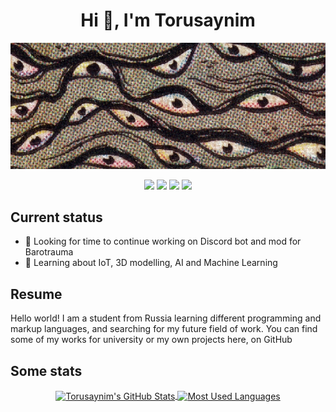 <h1 align="center">Hi 👋, I'm Torusaynim</h1>

<p align="center"><img src="assets/images/banner.jpg"></p>

<p align="center">
<img src="https://img.shields.io/badge/hp-laptop-0096D6?style=for-the-badge&logo=hp&logoColor=white" />
<img src="https://img.shields.io/badge/Windows-0078D6?style=for-the-badge&logo=windows&logoColor=white" />
<img src="https://img.shields.io/badge/Intel-Core_i5_10300H-0071C5?style=for-the-badge&logo=intel&logoColor=white" />
<img src="https://img.shields.io/badge/NVIDIA-GTX1660_Ti-76B900?style=for-the-badge&logo=nvidia&logoColor=white" />
</p>

## Current status

- 🔭 Looking for time to continue working on Discord bot and mod for Barotrauma
- 🌱 Learning about IoT, 3D modelling, AI and Machine Learning

## Resume

Hello world! I am a student from Russia learning different programming and markup languages, and searching for my future field of work. You can find some of my works for university or my own projects here, on GitHub

## Some stats

<p align="center"><a href="https://github.com/anuraghazra/github-readme-stats">
<img src="https://github-readme-stats.vercel.app/api?username=Torusaynim&show_icons=true&include_all_commits=true&count_private=true&theme=graywhite&hide_border=true" align="center" alt="Torusaynim's GitHub Stats" />
<img src="https://github-readme-stats.vercel.app/api/top-langs/?username=Torusaynim&layout=compact&theme=graywhite&hide_border=true" align="center" alt="Most Used Languages" />
</a></p>

<!-- Here be Dragons -->
